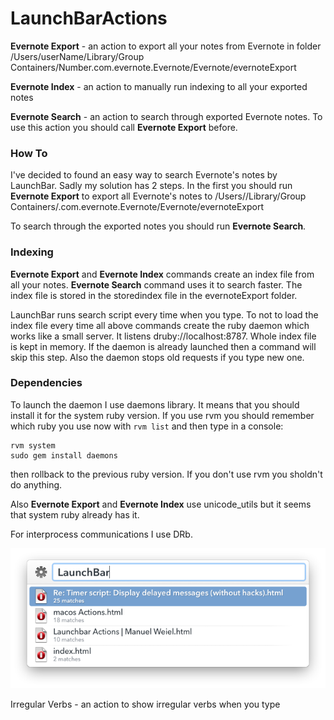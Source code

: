 LaunchBarActions
================

**Evernote Export** - an action to export all your notes from Evernote in folder /Users/userName/Library/Group Containers/Number.com.evernote.Evernote/Evernote/evernoteExport

**Evernote Index** - an action to manually run indexing to all your exported notes

**Evernote Search** - an action to search through exported Evernote notes. To use this action you should call **Evernote Export** before.

### How To
I've decided to found an easy way to search Evernote's notes by LaunchBar. Sadly my solution has 2 steps. In the first you should run **Evernote Export** to export all Evernote's notes to /Users/<userName>/Library/Group Containers/<Number>.com.evernote.Evernote/Evernote/evernoteExport

To search through the exported notes you should run **Evernote Search**.

### Indexing
**Evernote Export** and **Evernote Index** commands create an index file from all your notes. **Evernote Search** command uses it to search faster. The index file is stored in the storedindex file in the evernoteExport folder.

LaunchBar runs search script every time when you type. To not to load the index file every time all above commands create the ruby daemon which works like a small server. It listens druby://localhost:8787. Whole index file is kept in memory. If the daemon is already launched then a command will skip this step. Also the daemon stops old requests if you type new one. 

### Dependencies
To launch the daemon I use daemons library. It means that you should install it for the system ruby version. If you use rvm  you should remember which ruby you use now with ```rvm list``` and then type in a console:

```
rvm system
sudo gem install daemons
```

then rollback to the previous ruby version. If you don't use rvm you sholdn't do anything. 

Also **Evernote Export** and **Evernote Index** use unicode_utils but it seems that system ruby already has it.

For interprocess communications I use DRb.


![alt tag](https://raw.githubusercontent.com/soniccat/LaunchBarActions/master/img/EvernoteExport.png)

Irregular Verbs - an action to show irregular verbs when you type
